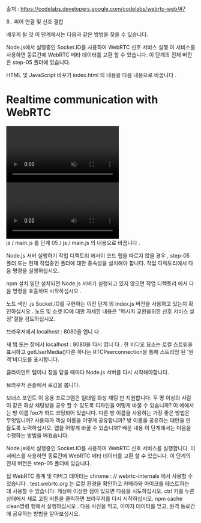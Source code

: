 출처 : https://codelabs.developers.google.com/codelabs/webrtc-web/#7

8 . 피어 연결 및 신호 결합

배우게 될 것
이 단계에서는 다음과 같은 방법을 찾을 수 있습니다.

Node.js에서 실행중인 Socket.IO를 사용하여 WebRTC 신호 서비스 실행
이 서비스를 사용하면 동료간에 WebRTC 메타 데이터를 교환 할 수 있습니다.
이 단계의 전체 버전은 step-05 폴더에 있습니다.

HTML 및 JavaScript 바꾸기
index.html 의 내용을 다음 내용으로 바꿉니다 .

<!DOCTYPE html>
<html>

<head>

  <title>Realtime communication with WebRTC</title>

  <link rel="stylesheet" href="/css/main.css" />

</head>

<body>

  <h1>Realtime communication with WebRTC</h1>

  <div id="videos">
    <video id="localVideo" autoplay muted></video>
    <video id="remoteVideo" autoplay></video>
  </div>

  <script src="/socket.io/socket.io.js"></script>
  <script src="https://webrtc.github.io/adapter/adapter-latest.js"></script>
  <script src="js/main.js"></script>
  
</body>

</html>
js / main.js 를 단계 05 / js / main.js 의 내용으로 바꿉니다 .

Node.js 서버 실행하기
작업 디렉토리 에서이 코드 랩을 따르지 않을 경우 , step-05 폴더 또는 현재 작업중인 폴더에 대한 종속성을 설치해야 합니다. 작업 디렉토리에서 다음 명령을 실행하십시오.

npm 설치
일단 설치되면 Node.js 서버가 실행되고 있지 않으면 작업 디렉토리 에서 다음 명령을 호출하여 시작하십시오 .

노드 색인 .js
Socket.IO를 구현하는 이전 단계 의 index.js 버전을 사용하고 있는지 확인하십시오 . 노드 및 소켓 IO에 대한 자세한 내용은 "메시지 교환을위한 신호 서비스 설정"절을 검토하십시오.

브라우저에서 localhost : 8080을 엽니 다 .

새 탭 또는 창에서 localhost : 8080을 다시 엽니 다 . 한 비디오 요소는 로컬 스트림을 표시하고 getUserMedia()다른 하나는 RTCPeerconnection을 통해 스트리밍 된 '원격'비디오를 표시합니다.

클라이언트 탭이나 창을 닫을 때마다 Node.js 서버를 다시 시작해야합니다.

브라우저 콘솔에서 로깅을 봅니다.

보너스 포인트
이 응용 프로그램은 일대일 화상 채팅 만 지원합니다. 두 명 이상의 사람이 같은 화상 채팅방을 공유 할 수 있도록 디자인을 어떻게 바꿀 수 있습니까?
이 예에서는 방 이름 foo가 하드 코딩되어 있습니다. 다른 방 이름을 사용하는 가장 좋은 방법은 무엇입니까?
사용자가 객실 이름을 어떻게 공유합니까? 방 이름을 공유하는 대안을 만들도록 노력하십시오.
앱을 어떻게 바꿀 수 있습니까?
배운 내용
이 단계에서는 다음을 수행하는 방법을 배웠습니다.

Node.js에서 실행중인 Socket.IO를 사용하여 WebRTC 신호 서비스를 실행합니다.
이 서비스를 사용하면 동료간에 WebRTC 메타 데이터를 교환 할 수 있습니다.
이 단계의 전체 버전은 step-05 폴더에 있습니다.

팁
WebRTC 통계 및 디버그 데이터는 chrome : // webrtc-internals 에서 사용할 수 있습니다 .
test.webrtc.org 는 로컬 환경을 확인하고 카메라와 마이크를 테스트하는 데 사용할 수 있습니다.
캐싱에 이상한 점이 있으면 다음을 시도하십시오.
ctrl 키를 누른 상태에서 새로 고침 버튼을 클릭하면
브라우저를 다시 시작하십시오.
npm cache clean명령 행에서 실행하십시오 .
다음
사진을 찍고, 이미지 데이터를 얻고, 원격 동료간에 공유하는 방법을 알아보십시오.
